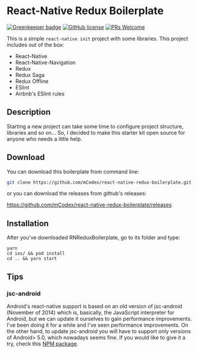 # React-Native Redux Boilerplate

[![Greenkeeper badge](https://badges.greenkeeper.io/mCodex/react-native-redux-boilerplate.svg)](https://greenkeeper.io/)
[![GitHub license](https://img.shields.io/github/license/Naereen/StrapDown.js.svg)](https://github.com/mCodex/react-native-redux-boilerplate/blob/master/LICENSE)
[![PRs Welcome](https://img.shields.io/badge/PRs-welcome-brightgreen.svg?style=flat-square)](https://github.com/mCodex/react-native-redux-boilerplate)

This is a simple `react-native init` project with some libraries. This project includes out of the box:

* React-Native
* React-Native-Navigation
* Redux
* Redux Saga
* Redux Offline
* ESlint
* Airbnb's ESlint rules

## Description

Starting a new project can take some time to configure project structure, libraries and so on... So, I decided to make this starter kit open source for anyone who needs a little help.

## Download

You can download this boilerplate from command line:

```bash
git clone https://github.com/mCodex/react-native-redux-boilerplate.git
```

or you can download the releases from github's releases:

https://github.com/mCodex/react-native-redux-boilerplate/releases

## Installation

After you've downloaded RNReduxBoilerplate, go to its folder and type:

```
yarn
cd ios/ && pod install
cd .. && yarn start
```

## Tips

### jsc-android

Android's react-native support is based on an old version of jsc-android (November of 2014) which is, basically, the JavaScript interpreter for Android, but we can update it ourselves to gain performance improvements. I've been doing it for a while and I've seen performance improvements. On the other hand, to update jsc-android you will have to support only versions of Android> 5.0, which nowadays seems fine. If you would like to give it a try, check this [NPM package](https://www.npmjs.com/package/jsc-android).
